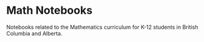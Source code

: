 # Math Notebooks

Notebooks related to the Mathematics curriculum for K-12 students in British Columbia and Alberta.
